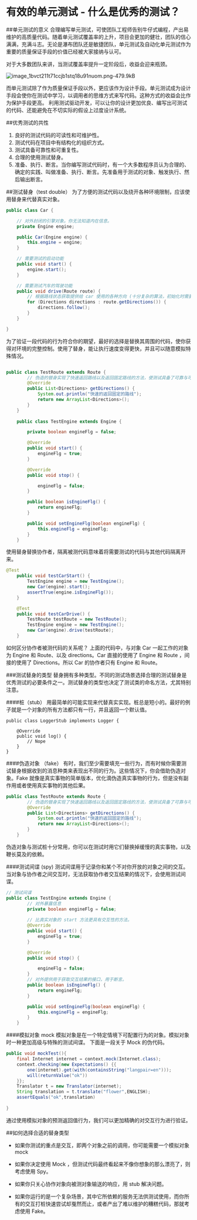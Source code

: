 # 有效的单元测试 - 什么是优秀的测试？

##单元测试的意义
合理编写单元测试，可使团队工程师告别牛仔式编程，产出易维护的高质量代码。随着单元测试覆盖率的上升，项目会更加的健壮，团队的信心满满，充满斗志。无论是瀑布团队还是敏捷团队，单元测试及自动化单元测试作为重要的质量保证手段的价值已经被大家接纳与认可。

对于大多数团队来讲，当测试覆盖率提升一定阶段后，收益会迎来瓶颈。

![image_1bvct211t71ccjb1stq18u91nuom.png-479.9kB][1]

而单元测试除了作为质量保证手段以外，更应该作为设计手段。单元测试成为设计手段会使你在测试中学习，以调用者的思维方式来写代码。这种方式的收益会比作为保护手段更高。
利用测试驱动开发，可以让你的设计更加优良、编写出可测试的代码、还能避免在不切实际的假设上过度设计系统。


##优秀测试的共性
1. 良好的测试代码的可读性和可维护性。
2. 测试代码在项目中有结构化的组织方式。
3. 测试具备可靠性和可重复性。
4. 合理的使用测试替身。
5. 准备、执行、断言。当你编写测试代码时，有一个大多数程序员认为合理的、确定的实践、叫做准备、执行、断言。先准备用于测试的对象、触发执行、然后输出断言。

##测试替身（test double）
为了方便的测试代码以及绕开各种环境限制，应该使用替身来代替真实对象。

```java
public class Car {

    // 对外封闭的引擎对象。你无法知道内在信息。
    private Engine engine;

    public Car(Engine engine) {
        this.engine = engine;
    }

    // 需要测试的启动功能
    public void start() {
        engine.start();
    }

    // 需要测试汽车的驾驶功能
    public void drive(Route route) {
        // 根据路线状态获取提供给 car 使用的各种方向 (十分复杂的算法，初始化时需要涉及 gis 算法。最终获取的对对象与当前的时间有关）
        for (Directions directions : route.getDirections()) {
            directions.follow();
        }
    }

}


```

为了验证一段代码的行为符合你的期望，最好的选择是替换其周围的代码，使你获得对环境的完整控制。使用了替身，能让执行速度变得更快，并且可以随意模拟特殊情况。

```java

public class TestRoute extends Route {
        // 伪造的替身实现了快速返回路线以及返回固定路线的方法，使测试具备了可靠与可重复性
        @Override
        public List<Directions> getDirections() {
            System.out.println("快速的返回固定的路线");
            return new ArrayList<Directions>();
        }
    }
    
    public class TestEngine extends Engine {

        private boolean engineFlg = false;

        @Override
        public void start() {
            engineFlg = true;
        }

        @Override
        public void stop() {

            engineFlg = false;
        }

        public boolean isEngineFlg() {
            return engineFlg;
        }

        public void setEngineFlg(boolean engineFlg) {
            this.engineFlg = engineFlg;
        }
    }


```

使用替身替换协作者，隔离被测代码意味着将需要测试的代码与其他代码隔离开来。

```java
@Test
    public void testCarStart() {
        TestEngine engine = new TestEngine();
        new Car(engine).start();
        assertTrue(engine.isEngineFlg());
    }

    @Test
    public void testCarDrive() {
        TestRoute testRoute = new TestRoute();
        TestEngine engine = new TestEngine();
        new Car(engine).drive(testRoute);
    }

```


如何区分协作者被测代码的关系呢？
上面的代码中，与对象 Car 一起工作的对象为 Engine 和 Route、以及 directions。Car 直接的使用了 Engine 和 Route ，间接的使用了 Directions。所以 Car 的协作者只有 Engine 和 Route。


###测试替身的类型
替身拥有多种类型。不同的测试场景选择合理的测试替身是优秀测试的必要条件之一。测试替身的类型也决定了测试类的命名方法，尤其特别注意。

####桩（stub）
用最简单的可能实现来代替真实实现。桩总是短小的。最好的例子就是一个对象的所有方法都只有一行，并且返回一个默认值。
```
public class LoggerStub implements Logger {
    
    @Override
    public void log() {
        // Nope
    }
}

```

####伪造对象 （fake）
有时，我们至少需要填充一些行为，而有时候你需要测试替身根据收到的消息种类来表现出不同的行为。这些情况下，你会借助伪造对象。Fake 就像是真实事物的简单版本，优化滴伪造真实事物的行为，但是没有副作用或者使用真实事物的其他后果。

```java
public class TestRoute extends Route {
        // 伪造的替身实现了快速返回路线以及返回固定路线的方法，使测试具备了可靠与可重复性
        @Override
        public List<Directions> getDirections() {
            System.out.println("快速的返回固定的路线");
            return new ArrayList<Directions>();
        }
    }

```
伪造对象与测试桩十分常用，你可以在测试时用它们替换掉缓慢的真实事物，以及鞭长莫及的依赖。

####测试间谍 (spy)
测试间谍用于记录你和某个不对你开放的对象之间的交互。当对象与协作者之间交互时，无法获取协作者交互结果的情况下，会使用测试间谍。

```java
// 测试间谍
public class TestEngine extends Engine {
        // 对外暴露信息
        private boolean engineFlg = false;
        
        // 比真实对象的 start 方法更具有交互性的方法。
        @Override
        public void start() {
            engineFlg = true;
        }

        @Override
        public void stop() {

            engineFlg = false;
        }
        // 对外提供用于获取交互结果的接口，用于断言。
        public boolean isEngineFlg() {
            return engineFlg;
        }

        public void setEngineFlg(boolean engineFlg) {
            this.engineFlg = engineFlg;
        }
    }

```
####模拟对象 mock 
模拟对象是在一个特定情境下可配置行为的对象。模拟对象时一种更加高级与特殊的测试间谍。
下面是一段关于 Mock 的伪代码。

```java
public void mockTest(){
    final Internet internet = context.mock(Internet.class);
    context.checking(new Expectations() {{
        one(internet).get(with(containsString("langpair=en")));
        will(returnValue("ok"))
    }};
    Translator t = new Translator(internet);
    String translation = t.translate("flower",ENGLISH);
    assertEquals("ok",translation)
    
}

```
通过使用模拟对象的预测返回值行为，我们可以更加精确的对交互行为进行验证。

##如何选择合适的替身类型

- 如果你测试的重点是交互，即两个对象之前的调用，你可能需要一个模拟对象 mock
- 如果你决定使用 Mock ，但测试代码最终看起来不像你想象的那么漂亮了，则考虑使用 Spy。
- 如果你只关心协作对象向被测对象输送的响应，用 stub 解决问题。
- 如果你运行的是一个复杂场景，其中它所依赖的服务无法供测试使用，而你所有的交互打桩快速尝试却戛然而止，或者产出了难以维护的糟糕代码，那就考虑使用 Fake。









  [1]: http://static.zybuluo.com/mikumikulch/njz109ixdoxpnosgi7jn11nh/image_1bvct211t71ccjb1stq18u91nuom.png